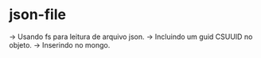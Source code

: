 # json-file
-> Usando fs para leitura de arquivo json.
-> Incluindo um guid CSUUID no objeto.
-> Inserindo no mongo.
